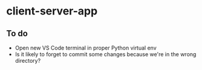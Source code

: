 # client-server-app

## To do

- Open new VS Code terminal in proper Python virtual env
- Is it likely to forget to commit some changes because we're in the wrong directory?
